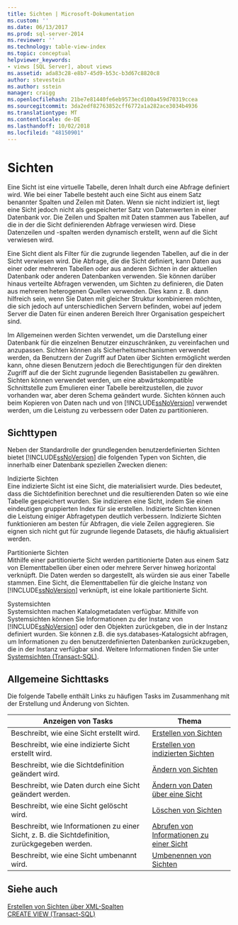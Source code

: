 ```yaml
---
title: Sichten | Microsoft-Dokumentation
ms.custom: ''
ms.date: 06/13/2017
ms.prod: sql-server-2014
ms.reviewer: ''
ms.technology: table-view-index
ms.topic: conceptual
helpviewer_keywords:
- views [SQL Server], about views
ms.assetid: ada83c28-e8b7-45d9-b53c-b3d67c8820c8
author: stevestein
ms.author: sstein
manager: craigg
ms.openlocfilehash: 21be7e81440fe6eb9573ecd100a459d70319ccea
ms.sourcegitcommit: 3da2edf82763852cff6772a1a282ace3034b4936
ms.translationtype: MT
ms.contentlocale: de-DE
ms.lasthandoff: 10/02/2018
ms.locfileid: "48150901"
---
```

# <a name="views"></a>Sichten
  Eine Sicht ist eine virtuelle Tabelle, deren Inhalt durch eine Abfrage definiert wird. Wie bei einer Tabelle besteht auch eine Sicht aus einem Satz benannter Spalten und Zeilen mit Daten. Wenn sie nicht indiziert ist, liegt eine Sicht jedoch nicht als gespeicherter Satz von Datenwerten in einer Datenbank vor. Die Zeilen und Spalten mit Daten stammen aus Tabellen, auf die in der die Sicht definierenden Abfrage verwiesen wird. Diese Datenzeilen und -spalten werden dynamisch erstellt, wenn auf die Sicht verwiesen wird.  
  
 Eine Sicht dient als Filter für die zugrunde liegenden Tabellen, auf die in der Sicht verwiesen wird. Die Abfrage, die die Sicht definiert, kann Daten aus einer oder mehreren Tabellen oder aus anderen Sichten in der aktuellen Datenbank oder anderen Datenbanken verwenden. Sie können darüber hinaus verteilte Abfragen verwenden, um Sichten zu definieren, die Daten aus mehreren heterogenen Quellen verwenden. Dies kann z. B. dann hilfreich sein, wenn Sie Daten mit gleicher Struktur kombinieren möchten, die sich jedoch auf unterschiedlichen Servern befinden, wobei auf jedem Server die Daten für einen anderen Bereich Ihrer Organisation gespeichert sind.  
  
 Im Allgemeinen werden Sichten verwendet, um die Darstellung einer Datenbank für die einzelnen Benutzer einzuschränken, zu vereinfachen und anzupassen. Sichten können als Sicherheitsmechanismen verwendet werden, da Benutzern der Zugriff auf Daten über Sichten ermöglicht werden kann, ohne diesen Benutzern jedoch die Berechtigungen für den direkten Zugriff auf die der Sicht zugrunde liegenden Basistabellen zu gewähren. Sichten können verwendet werden, um eine abwärtskompatible Schnittstelle zum Emulieren einer Tabelle bereitzustellen, die zuvor vorhanden war, aber deren Schema geändert wurde. Sichten können auch beim Kopieren von Daten nach und von [!INCLUDE[ssNoVersion](../../includes/ssnoversion-md.md)] verwendet werden, um die Leistung zu verbessern oder Daten zu partitionieren.  
  
## <a name="types-of-views"></a>Sichttypen  
 Neben der Standardrolle der grundlegenden benutzerdefinierten Sichten bietet [!INCLUDE[ssNoVersion](../../includes/ssnoversion-md.md)] die folgenden Typen von Sichten, die innerhalb einer Datenbank speziellen Zwecken dienen:  
  
 Indizierte Sichten  
 Eine indizierte Sicht ist eine Sicht, die materialisiert wurde. Dies bedeutet, dass die Sichtdefinition berechnet und die resultierenden Daten so wie eine Tabelle gespeichert wurden. Sie indizieren eine Sicht, indem Sie einen eindeutigen gruppierten Index für sie erstellen. Indizierte Sichten können die Leistung einiger Abfragetypen deutlich verbessern. Indizierte Sichten funktionieren am besten für Abfragen, die viele Zeilen aggregieren. Sie eignen sich nicht gut für zugrunde liegende Datasets, die häufig aktualisiert werden.  
  
 Partitionierte Sichten  
 Mithilfe einer partitionierte Sicht werden partitionierte Daten aus einem Satz von Elementtabellen über einen oder mehrere Server hinweg horizontal verknüpft. Die Daten werden so dargestellt, als würden sie aus einer Tabelle stammen. Eine Sicht, die Elementtabellen für die gleiche Instanz von [!INCLUDE[ssNoVersion](../../includes/ssnoversion-md.md)] verknüpft, ist eine lokale partitionierte Sicht.  
  
 Systemsichten  
 Systemsichten machen Katalogmetadaten verfügbar. Mithilfe von Systemsichten können Sie Informationen zu der Instanz von [!INCLUDE[ssNoVersion](../../includes/ssnoversion-md.md)] oder den Objekten zurückgeben, die in der Instanz definiert wurden. Sie können z.B. die sys.databases-Katalogsicht abfragen, um Informationen zu den benutzerdefinierten Datenbanken zurückzugeben, die in der Instanz verfügbar sind. Weitere Informationen finden Sie unter [Systemsichten &#40;Transact-SQL&#41;](/sql/t-sql/language-reference).  
  
## <a name="common-view-tasks"></a>Allgemeine Sichttasks  
 Die folgende Tabelle enthält Links zu häufigen Tasks im Zusammenhang mit der Erstellung und Änderung von Sichten.  
  
|Anzeigen von Tasks|Thema|  
|----------------|-----------|  
|Beschreibt, wie eine Sicht erstellt wird.|[Erstellen von Sichten](../views/views.md)|  
|Beschreibt, wie eine indizierte Sicht erstellt wird.|[Erstellen von indizierten Sichten](../views/create-indexed-views.md)|  
|Beschreibt, wie die Sichtdefinition geändert wird.|[Ändern von Sichten](../views/modify-views.md)|  
|Beschreibt, wie Daten durch eine Sicht geändert werden.|[Ändern von Daten über eine Sicht](../views/modify-data-through-a-view.md)|  
|Beschreibt, wie eine Sicht gelöscht wird.|[Löschen von Sichten](../views/delete-views.md)|  
|Beschreibt, wie Informationen zu einer Sicht, z. B. die Sichtdefinition, zurückgegeben werden.|[Abrufen von Informationen zu einer Sicht](../views/get-information-about-a-view.md)|  
|Beschreibt, wie eine Sicht umbenannt wird.|[Umbenennen von Sichten](../views/rename-views.md)|  
  
## <a name="see-also"></a>Siehe auch  
 [Erstellen von Sichten über XML-Spalten](../xml/create-views-over-xml-columns.md)   
 [CREATE VIEW &#40;Transact-SQL&#41;](/sql/t-sql/statements/create-view-transact-sql)  
  
  
